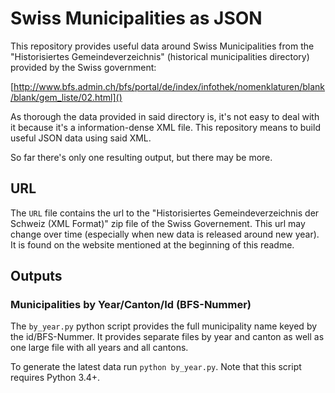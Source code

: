 Swiss Municipalities as JSON
============================

This repository provides useful data around Swiss Municipalities from the
"Historisiertes Gemeindeverzeichnis" (historical municipalities directory)
provided by the Swiss government:

[http://www.bfs.admin.ch/bfs/portal/de/index/infothek/nomenklaturen/blank/blank/gem_liste/02.html]()

As thorough the data provided in said directory is, it's not easy to deal with
it because it's a information-dense XML file. This repository means to build
useful JSON data using said XML.

So far there's only one resulting output, but there may be more.

## URL

The `URL` file contains the url to the "Historisiertes Gemeindeverzeichnis
der Schweiz (XML Format)" zip file of the Swiss Governement. This url may
change over time (especially when new data is released around new year). It is
found on the website mentioned at the beginning of this readme.

## Outputs

### Municipalities by Year/Canton/Id (BFS-Nummer)

The `by_year.py` python script provides the full municipality name keyed by the
id/BFS-Nummer. It provides separate files by year and canton as well as one
large file with all years and all cantons.

To generate the latest data run `python by_year.py`. Note that this script
requires Python 3.4+.
